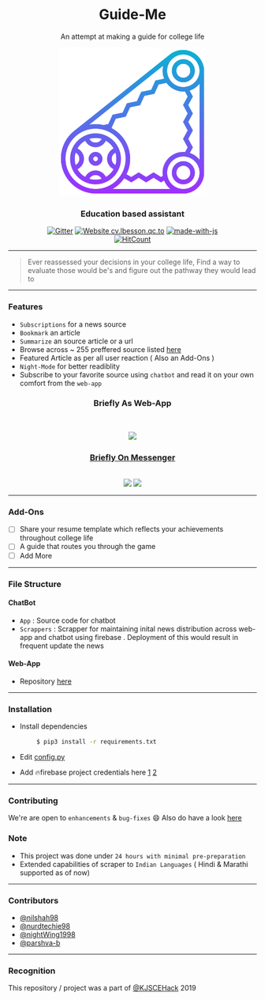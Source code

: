<div align="center">
  <h1> Guide-Me </h1>
  <p> An attempt at making a guide for college life </p>
  <img width=300px src="./UI/assets/logo.png" alt="Guide-Me"></a>
</div>


<h3 align="center">Education based assistant</h3>

<div align="center">

  [![Gitter](https://img.shields.io/gitter/room/bri3fly/bri3fly.svg)](https://gitter.im/bri3fly/Lobby)
  [![Website cv.lbesson.qc.to](https://img.shields.io/website-up-down-green-red/http/cv.lbesson.qc.to.svg)](https://github.com/inishchith/Briefly-web/tree/master)
  [![made-with-js](https://img.shields.io/badge/Made%20with-JavaScript-1f425f.svg)](https://developer.mozilla.org/en-US/docs/Web/JavaScript)
  <br>
  [![HitCount](http://hits.dwyl.io/inishchith/Briefly.svg)](http://hits.dwyl.io/inishchith/Briefly)

</div>

------------------------------------------

> Ever reassessed your decisions in your college life, Find a way to evaluate those would be's and figure out the pathway they would lead to

------------------------------------------
### Features

- `Subscriptions` for a news source
- `Bookmark` an article
- `Summarize` an source article or a url
- Browse across ~ 255 preffered source listed [here](./App/sources.csv)
- Featured Article as per all user reaction ( Also an Add-Ons )
- `Night-Mode` for better readiblity
- Subscribe to your favorite source using `chatbot` and read it on your own comfort from the `web-app`

<div align="center">

<h3 > Briefly As Web-App  </h3>
<br>
<p align="center">
<img src ="./assets/briefly-web.gif" width = 500px>
</p>

<h3><a href="https://www.facebook.com/Briefly-350014818823728/">  Briefly On Messenger   </a></h3>
<br>
<img src="./assets/sync-sub.gif" width=245px>
<img src="./assets/show-news.gif" width=245px>

</div>

------------------------------------------

### Add-Ons

- [ ] Share your resume template which reflects your achievements throughout college life
- [ ] A guide that routes you through the game
- [ ] Add More

------------------------------------------
### File Structure


#### ChatBot

- `App` : Source code for chatbot
- `Scrappers` : Scrapper for maintaining inital news distribution across web-app and chatbot using firebase . Deployment of this would result in frequent update the news

#### Web-App

- Repository [here](https://github.com/inishchith/Briefly-web/tree/master)

------------------------------------------
### Installation

* Install dependencies
```sh
        $ pip3 install -r requirements.txt
```

* Edit [config.py](https://github.com/inishchith/Briefly/blob/master/App/config.py)

* Add :fire:firebase project credentials here [1](https://github.com/inishchith/Briefly/blob/master/App/subscribe.py) [2](https://github.com/inishchith/Briefly-web/blob/master/mhack/basic_app/subscribe.py)

------------------------------------------
### Contributing

 We're are open to `enhancements` & `bug-fixes` :smile: Also do have a look [here](./CONTRIBUTING.md)

### Note

- This project was done under `24 hours with minimal pre-preparation`
- Extended capabilities of scraper to `Indian Languages` ( Hindi & Marathi supported as of now)

------------------------------------------
### Contributors

- [@nilshah98](https://github.com/nilshah98)
- [@nurdtechie98](https://github.com/nurdtechie98)
- [@nightWing1998](https://github.com/NightWing1998)
- [@parshva-b](https://github.com/parshva-b)

------------------------------------------
### Recognition

This repository / project was a part of [@KJSCEHack](https://github.com/kjsce-codecell) 2019
